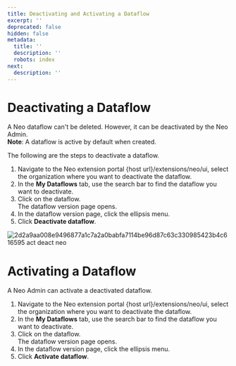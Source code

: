 ```yaml
---
title: Deactivating and Activating a Dataflow
excerpt: ''
deprecated: false
hidden: false
metadata:
  title: ''
  description: ''
  robots: index
next:
  description: ''
---
```

# Deactivating a Dataflow

A Neo dataflow can't be deleted. However, it can be deactivated by the Neo Admin.\
**Note**: A dataflow is active by default when created. 

The following are the steps to deactivate a dataflow.

1. Navigate to the Neo extension portal \{host url}/extensions/neo/ui, select the organization where you want to deactivate the dataflow.
2. In the **My Dataflows** tab, use the search bar to find the dataflow you want to deactivate.
3. Click on the dataflow.\
   The dataflow version page opens.
4. In the dataflow version page, click the ellipsis menu.
5. Click **Deactivate dataflow**.

![2d2a9aa008e9496877a1c7a2a0babfa7114be96d87c63c330985423b4c616595 act deact neo](https://files.readme.io/2d2a9aa008e9496877a1c7a2a0babfa7114be96d87c63c330985423b4c616595-act_deact_neo.png)

# Activating a Dataflow

A Neo Admin can activate a deactivated dataflow.

1. Navigate to the Neo extension portal \{host url}/extensions/neo/ui, select the organization where you want to deactivate the dataflow.
2. In the **My Dataflows** tab, use the search bar to find the dataflow you want to deactivate.
3. Click on the dataflow.\
   The dataflow version page opens.
4. In the dataflow version page, click the ellipsis menu.
5. Click **Activate dataflow**.
